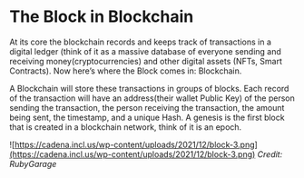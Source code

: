 # The Block in Blockchain

At its core the blockchain records and keeps track of transactions in a digital ledger (think of it as a massive database of everyone sending and receiving money(cryptocurrencies) and other digital assets (NFTs, Smart Contracts).
Now here’s where the Block comes in: Blockchain. 

A Blockchain will store these transactions in groups of blocks. Each record of the transaction will have an address(their wallet Public Key) of the person sending the transaction, the person receiving the transaction, the amount being sent, the timestamp, and a unique Hash. A genesis is the first block that is created in a blockchain network, think of it is an epoch.

![https://cadena.incl.us/wp-content/uploads/2021/12/block-3.png](https://cadena.incl.us/wp-content/uploads/2021/12/block-3.png)
*Credit: RubyGarage*
